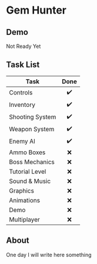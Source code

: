 # Gem Hunter

## Demo
Not Ready Yet

## Task List
| Task | Done |
| ---- | :----: |
| Controls          | :heavy_check_mark: |
| Inventory         | :heavy_check_mark: |
| Shooting System   | :heavy_check_mark: |
| Weapon System     | :heavy_check_mark: |
| Enemy AI          | :heavy_check_mark: |
| Ammo Boxes        | :x: |
| Boss Mechanics    | :x: |
| Tutorial Level    | :x: |
| Sound & Music     | :x: |
| Graphics          | :x: |
| Animations        | :x: |
| Demo              | :x: |
| Multiplayer       | :x: |

## About
One day I will write here something